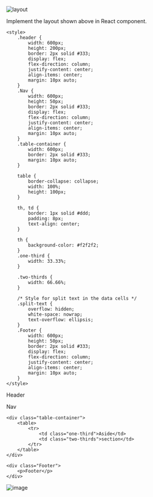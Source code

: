 ![layout](https://tutorial.techaltum.com/images/css-layout.jpg)

Implement the layout shown above in React component.


<!DOCTYPE html>
<html lang="en">
<head>
    <meta charset="UTF-8">
    <meta name="viewport" content="width=device-width, initial-scale=1.0">
    <title>New Line Example</title>

    <style>
        .header {
            width: 600px;
            height: 200px;
            border: 2px solid #333;
            display: flex;
            flex-direction: column;
            justify-content: center;
            align-items: center;
            margin: 10px auto;
        }
        .Nav {
            width: 600px;
            height: 50px;
            border: 2px solid #333;
            display: flex;
            flex-direction: column;
            justify-content: center;
            align-items: center;
            margin: 10px auto;
        }
        .table-container {
            width: 600px;
            border: 2px solid #333;
            margin: 10px auto;
        }

        table {
            border-collapse: collapse;
            width: 100%;
            height: 100px;
        }

        th, td {
            border: 1px solid #ddd;
            padding: 8px;
            text-align: center;
        }

        th {
            background-color: #f2f2f2;
        }
        .one-third {
            width: 33.33%;
        }

        .two-thirds {
            width: 66.66%;
        }

        /* Style for split text in the data cells */
        .split-text {
            overflow: hidden;
            white-space: nowrap;
            text-overflow: ellipsis;
        }
        .Footer {
            width: 600px;
            height: 50px;
            border: 2px solid #333;
            display: flex;
            flex-direction: column;
            justify-content: center;
            align-items: center;
            margin: 10px auto;
        }
    </style>

</head>
<body>
    <div class="header">
        <p>Header</p>
    </div>
    <div class="Nav">
        <p>Nav</p>
    </div>

    <div class="table-container">
        <table>
            <tr>
                <td class="one-third">Aside</td>
                <td class="two-thirds">section</td>
            </tr>
        </table>
    </div>

    <div class="Footer">
        <p>Footer</p>
    </div>
</body>
</html>


![image](https://github.com/chuwa-fullstack-training/fullstack-training-0212/assets/47225065/f7fdcde8-9cf6-4696-88bd-77191becbdaf)
